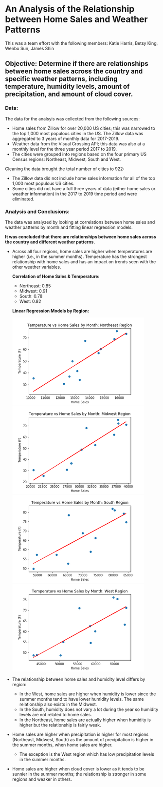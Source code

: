 # An Analysis of the Relationship between Home Sales and Weather Patterns

This was a team effort with the following members:  Katie Harris, Betsy King, Wenbo Sun, James Shin

## Objective:  Determine if there are relationships between home sales across the country and specific weather patterns, including temperature, humidity levels, amount of precipitation, and amount of cloud cover.

### Data:

The data for the analsyis was collected from the following sources:
* Home sales from Zillow for over 20,000 US cities; this was narrowed to the top 1,000 most populous cities in the US.  The Zillow data was aggregated to 3 years of monthly data for 2017-2019.
* Weather data from the Visual Crossing API; this data was also at a monthly level for the three year period 2017 to 2019.
* The cities were grouped into regions based on the four primary US Census regions:  Northeast, Midwest, South and West.

Cleaning the data brought the total number of cities to 922:
*  The Zillow data did not include home sales information for all of the top 1,000 most populous US cities.
*  Some cities did not have a full three years of data (either home sales or weather information) in the 2017 to 2019 time period and were eliminated.



### Analysis and Conclusions:

The data was analyzed by looking at correlations between home sales and weather patterns by month and fitting linear regression models.

**It was concluded that there are relationships between home sales across the country and different weather patterns.**

* Across all four regions, home sales are higher when temperatures are higher (i.e., in the summer months).  Temperature has the strongest relationship with home sales and has an impact on trends seen with the other weather variables.

  **Correlation of Home Sales & Temperature:**
    - Northeast:  0.85
    - Midwest:    0.91
    - South:      0.78
    - West:       0.82


   **Linear Regression Models by Region:**
   
     ![NETemp](https://github.com/bking3372/Home-Sales-and-Weather-Analysis/blob/master/Images/NE_Temp_Sales.png)
     ![MWTemp](https://github.com/bking3372/Home-Sales-and-Weather-Analysis/blob/master/Images/MW_Temp_Sales.png)
     ![SOTemp](https://github.com/bking3372/Home-Sales-and-Weather-Analysis/blob/master/Images/SO_Temp_Sales.png)
     ![WETemp](https://github.com/bking3372/Home-Sales-and-Weather-Analysis/blob/master/Images/WE_Temp_Sales.png)

* The relationship between home sales and humidity level differs by region:
  -  In the West, home sales are higher when humidity is lower since the summer months tend to have lower humidity levels.  The same relationship also exists in the Midwest.
  -  In the South, humidity does not vary a lot during the year so humidity levels are not related to home sales.
  -  In the Northeast, home sales are actually higher when humidity is higher but the relationship is fairly weak.

* Home sales are higher when precipitation is higher for most regions (Northeast, Midwest, South) as the amount of precipitation is higher in the summer months, when home sales are higher.
  -  The exception is the West region which has low precipitation levels in the summer months.

* Home sales are higher when cloud cover is lower as it tends to be sunnier in the summer months; the relationship is stronger in some regions and weaker in others.


